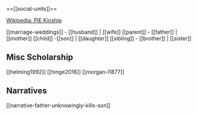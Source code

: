 ==[[social-units]]==

[Wikipedia: PIE Kinship](https://en.wikipedia.org/wiki/Proto-Indo-European-society#Kinship)

[[marriage-weddings]] - [[husband]] | [[wife]]
[[parent]] - [[father]] | [[mother]]
[[child]] -[[son]] | [[daughter]]
[[sibling]] - [[brother]] | [[sister]]

## Misc Scholarship
[[helming1992]]
[[hinge2016]]
[[morgan-l1877]]

## Narratives
[[narrative-father-unknowingly-kills-son]]
